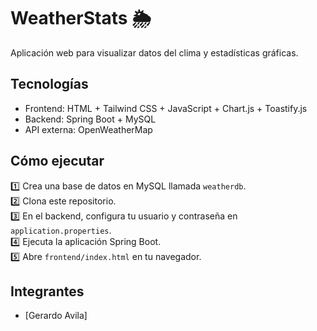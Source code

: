 # WeatherStats 🌦

Aplicación web para visualizar datos del clima y estadísticas gráficas.

## Tecnologías
- Frontend: HTML + Tailwind CSS + JavaScript + Chart.js + Toastify.js
- Backend: Spring Boot + MySQL
- API externa: OpenWeatherMap

## Cómo ejecutar
1️⃣ Crea una base de datos en MySQL llamada `weatherdb`.  
2️⃣ Clona este repositorio.  
3️⃣ En el backend, configura tu usuario y contraseña en `application.properties`.  
4️⃣ Ejecuta la aplicación Spring Boot.  
5️⃣ Abre `frontend/index.html` en tu navegador.  

## Integrantes
- [Gerardo Avila]